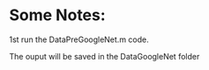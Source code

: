 # Some Notes:
1st run the DataPreGoogleNet.m code. 

The ouput will be saved in the DataGoogleNet folder
